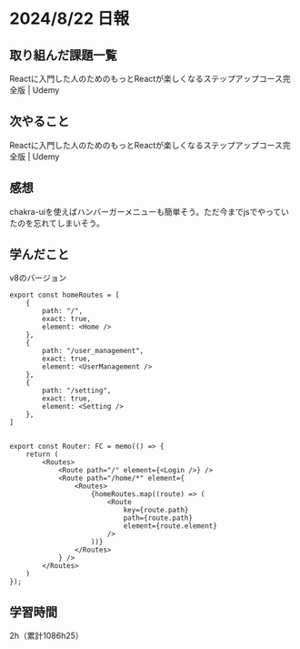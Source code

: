 # 2024/8/22 日報
## 取り組んだ課題一覧
Reactに入門した人のためのもっとReactが楽しくなるステップアップコース完全版 | Udemy

## 次やること
Reactに入門した人のためのもっとReactが楽しくなるステップアップコース完全版 | Udemy

## 感想
chakra-uiを使えばハンバーガーメニューも簡単そう。ただ今までjsでやっていたのを忘れてしまいそう。


## 学んだこと
v8のバージョン
```
export const homeRoutes = [
    {
        path: "/",
        exact: true,
        element: <Home />
    },
    {
        path: "/user_management",
        exact: true,
        element: <UserManagement />
    },
    {
        path: "/setting",
        exact: true,
        element: <Setting />
    },
]


export const Router: FC = memo(() => {
    return (
        <Routes>
            <Route path="/" element={<Login />} />
            <Route path="/home/*" element={
                <Routes>
                    {homeRoutes.map((route) => (
                        <Route
                            key={route.path}
                            path={route.path}
                            element={route.element}
                        />
                    ))}
                </Routes>
            } />
        </Routes>
    )
});
```

## 学習時間
2h（累計1086h25）
